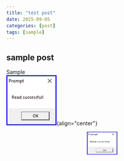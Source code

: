 ```yaml
---
title: "test post"
date: 2025-09-05
categories: [post]
tags: [sample]
---
```


## sample post

Sample<br>
![test pic](/assets/img/06_read_successful.png){align="center"}

<img src="/assets/img/06_read_successful.png" 
        alt="Picture" 
        width="80"
        height="60"
        style="display: block; margin: 0 auto; align:center "/>
